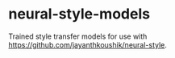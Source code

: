 # neural-style-models
Trained style transfer models for use with https://github.com/jayanthkoushik/neural-style.

